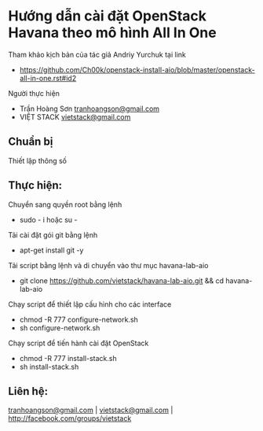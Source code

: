 Hướng dẫn cài đặt OpenStack Havana theo mô hình All In One
==============

Tham khảo kịch bản của tác giả Andriy Yurchuk tại link
- https://github.com/Ch00k/openstack-install-aio/blob/master/openstack-all-in-one.rst#id2

Người thực hiện

- Trần Hoàng Sơn    tranhoangson@gmail.com
- VIỆT STACK        vietstack@gmail.com

## Chuẩn bị
Thiết lập thông số

## Thực hiện:
Chuyển sang quyền root bằng lệnh
- sudo - i hoặc su - 

Tải cài đặt gói git bằng lệnh
- apt-get install git -y

Tải script bằng lệnh và di chuyển vào thư mục havana-lab-aio
-  git clone https://github.com/vietstack/havana-lab-aio.git && cd havana-lab-aio

Chạy script để thiết lập cấu hình cho các interface
- chmod -R 777 configure-network.sh
- sh configure-network.sh

Chạy script để tiến hành cài đặt OpenStack 
- chmod -R 777 install-stack.sh
- sh install-stack.sh

## Liên hệ:
tranhoangson@gmail.com | vietstack@gmail.com | http://facebook.com/groups/vietstack
